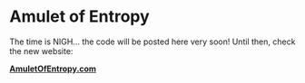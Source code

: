 # Amulet of Entropy

The time is NIGH... the code will be posted here very soon! Until then, check the new website:

**[AmuletOfEntropy.com](https://amuletofentropy.com)**

